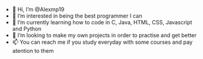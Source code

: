 - 👋 Hi, I’m @Alexmp19
- 👀 I’m interested in being the best programmer I can
- 🌱 I’m currently learning how to code in C, Java, HTML, CSS, Javascript and Python
- 💞️ I’m looking to make my own projects in order to practise and get better
- 📫 You can reach me if you study everyday with some courses and pay atention to them

<!---
Alexmp19/Alexmp19 is a ✨ special ✨ repository because its `README.md` (this file) appears on your GitHub profile.
You can click the Preview link to take a look at your changes.
--->
